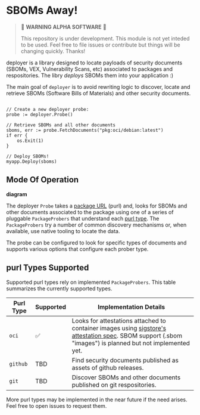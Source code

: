 # SBOMs Away!

> 🛑 __WARNING ALPHA SOFTWARE__ 🛑
>
> This repository is under development. This module is not yet inteded to be
> used. Feel free to file issues or contribute but things will be changing 
> quickly. Thanks!

deployer is a library designed to locate payloads of security documents (SBOMs,
VEX, Vulnerability Scans, etc) associated to packages and respositories. The 
libry _deploys_ SBOMs them into your application :)

The main goal of `deployer` is to avoid rewriting logic to discover, locate and
retrieve SBOMs (Software Bills of Materials) and other security documents.

```golang

// Create a new deployer probe:
probe := deployer.Probe()

// Retrieve SBOMs and all other documents
sboms, err := probe.FetchDocuments("pkg:oci/debian:latest")
if err {
    os.Exit(1)
}

// Deploy SBOMs!
myapp.Deploy(sboms)

```

## Mode Of Operation

__diagram__

The deployer `Probe` takes a [package URL](https://github.com/package-url/purl-spec)
(purl) and, looks for SBOMs and other documents associated to the package using
one of a series of pluggable `PackageProbers` that understand each
[purl type](https://github.com/package-url/purl-spec/blob/master/PURL-TYPES.rst).
The `PackageProbers` try a number of common discovery mechanisms or, when available,
use native tooling to locate the data.

The probe can be configured to look for specific types of documents and supports
various options that configure each prober type.

## purl Types Supported

Supported purl types rely on implemented `PackageProbers`. This table summarizes
the currently supported types.

| Purl Type | Supported | Implementation Details |
| --- | --- | --- |
| `oci` | ✅ | Looks for attestations attached to container images using [sigstore's attestation spec](https://github.com/sigstore/cosign/blob/main/specs/ATTESTATION_SPEC.md). SBOM support (.sbom "images") is planned but not implemented yet. |
| `github` | TBD | Find security documents published as assets of github releases. |
| `git` | TBD | Discover SBOMs and other documents published on git respositories. |

More purl types may be implemented in the near future if the need arises. Feel free
to open issues to request them.
